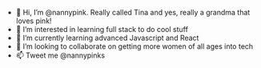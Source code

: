 - 👋 Hi, I’m @nannypink. Really called Tina and yes, really a grandma that loves pink!
- 👀 I’m interested in learning full stack to do cool stuff
- 🌱 I’m currently learning advanced Javascript and React
- 💞️ I’m looking to collaborate on getting more women of all ages into tech
- 📫 Tweet me @nannypinks

<!---
nannypink/nannypink is a ✨ special ✨ repository because its `README.md` (this file) appears on your GitHub profile.
You can click the Preview link to take a look at your changes.
--->
